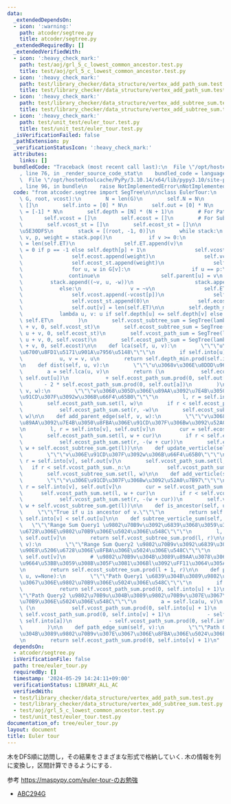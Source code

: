 ```yaml
---
data:
  _extendedDependsOn:
  - icon: ':warning:'
    path: atcoder/segtree.py
    title: atcoder/segtree.py
  _extendedRequiredBy: []
  _extendedVerifiedWith:
  - icon: ':heavy_check_mark:'
    path: test/aoj/grl_5_c_lowest_common_ancestor.test.py
    title: test/aoj/grl_5_c_lowest_common_ancestor.test.py
  - icon: ':heavy_check_mark:'
    path: test/library_checker/data_structure/vertex_add_path_sum.test.py
    title: test/library_checker/data_structure/vertex_add_path_sum.test.py
  - icon: ':heavy_check_mark:'
    path: test/library_checker/data_structure/vertex_add_subtree_sum.test.py
    title: test/library_checker/data_structure/vertex_add_subtree_sum.test.py
  - icon: ':heavy_check_mark:'
    path: test/unit_test/euler_tour.test.py
    title: test/unit_test/euler_tour.test.py
  _isVerificationFailed: false
  _pathExtension: py
  _verificationStatusIcon: ':heavy_check_mark:'
  attributes:
    links: []
  bundledCode: "Traceback (most recent call last):\n  File \"/opt/hostedtoolcache/PyPy/3.10.14/x64/lib/pypy3.10/site-packages/onlinejudge_verify/documentation/build.py\"\
    , line 76, in _render_source_code_stat\n    bundled_code = language.bundle(\n\
    \  File \"/opt/hostedtoolcache/PyPy/3.10.14/x64/lib/pypy3.10/site-packages/onlinejudge_verify/languages/python.py\"\
    , line 96, in bundle\n    raise NotImplementedError\nNotImplementedError\n"
  code: "from atcoder.segtree import SegTree\n\n\nclass EulerTour:\n    def __init__(self,\
    \ G, root, vcost):\n        N = len(G)\n        self.N = N\n        self.ET =\
    \ []\n        self.into = [0] * N\n        self.out = [0] * N\n        self.parent\
    \ = [-1] * N\n        self.depth = [N] * (N + 1)\n        # For Path Query\n \
    \       self.vcost = []\n        self.ecost = []\n        # For Subtree Query\n\
    \        self.vcost_st = []\n        self.ecost_st = []\n\n        # \u975E\u518D\
    \u5E30DFS\n        stack = [(root, -1, 0)]\n        while stack:\n           \
    \ v, p, weight = stack.pop()\n            if v >= 0:\n                self.into[v]\
    \ = len(self.ET)\n                self.ET.append(v)\n                self.depth[v]\
    \ = 0 if p == -1 else self.depth[p] + 1\n                self.vcost.append(vcost[v])\n\
    \                self.ecost.append(weight)\n                self.vcost_st.append(vcost[v])\n\
    \                self.ecost_st.append(weight)\n                self.out[v] = len(self.ET)\n\
    \                for u, w in G[v]:\n                    if u == p:\n         \
    \               continue\n                    self.parent[u] = v\n           \
    \         stack.append((~v, u, -w))\n                    stack.append((u, v, w))\n\
    \            else:\n                v = ~v\n                self.ET.append(v)\n\
    \                self.vcost.append(-vcost[p])\n                self.ecost.append(weight)\n\
    \                self.vcost_st.append(0)\n                self.ecost_st.append(0)\n\
    \                self.out[v] = len(self.ET)\n\n        self.depth_min = SegTree(\n\
    \            lambda u, v: u if self.depth[u] <= self.depth[v] else v, self.N,\
    \ self.ET\n        )\n        self.vcost_subtree_sum = SegTree(lambda u, v: u\
    \ + v, 0, self.vcost_st)\n        self.ecost_subtree_sum = SegTree(lambda u, v:\
    \ u + v, 0, self.ecost_st)\n        self.vcost_path_sum = SegTree(lambda u, v:\
    \ u + v, 0, self.vcost)\n        self.ecost_path_sum = SegTree(lambda u, v: u\
    \ + v, 0, self.ecost)\n\n    def lca(self, u, v):\n        \"\"\"u\u3068v\u306E\
    \u6700\u8FD1\u5171\u901A\u7956\u5148\"\"\"\n        if self.into[u] > self.into[v]:\n\
    \            u, v = v, u\n        return self.depth_min.prod(self.into[u], self.out[v])\n\
    \n    def dist(self, u, v):\n        \"\"\"u\u3068v\u306E\u8DDD\u96E2\"\"\"\n\
    \        a = self.lca(u, v)\n        return (\n            self.ecost_path_sum.prod(0,\
    \ self.out[u])\n            + self.ecost_path_sum.prod(0, self.out[v])\n     \
    \       - 2 * self.ecost_path_sum.prod(0, self.out[a])\n        )\n\n    def update_parent_edge(self,\
    \ v, w):\n        \"\"\"v\u3068\u305D\u306E\u89AA\u3092\u7E4B\u3050\u8FBA\u306E\
    \u91CD\u307F\u3092w\u306B\u66F4\u65B0\"\"\"\n        l, r = self.into[v], self.out[v]\n\
    \        self.ecost_path_sum.set(l, w)\n        if r < self.ecost_path_sum._n:\n\
    \            self.ecost_path_sum.set(r, -w)\n        self.ecost_subtree_sum.set(l,\
    \ w)\n\n    def add_parent_edge(self, v, w):\n        \"\"\"v\u3068\u305D\u306E\
    \u89AA\u3092\u7E4B\u3050\u8FBA\u306E\u91CD\u307F\u306Bw\u3092\u52A0\u7B97\"\"\"\
    \n        l, r = self.into[v], self.out[v]\n        cur = self.ecost_path_sum.get(l)\n\
    \        self.ecost_path_sum.set(l, w + cur)\n        if r < self.ecost_path_sum._n:\n\
    \            self.ecost_path_sum.set(r, -(w + cur))\n        self.ecost_subtree_sum.set(l,\
    \ w + self.ecost_subtree_sum.get(l))\n\n    def update_verticle(self, v, w):\n\
    \        \"\"\"v\u306E\u91CD\u307F\u3092w\u306B\u66F4\u65B0\"\"\"\n        l,\
    \ r = self.into[v], self.out[v]\n        self.vcost_path_sum.set(l, w)\n     \
    \   if r < self.vcost_path_sum._n:\n            self.vcost_path_sum.set(r, -w)\n\
    \        self.vcost_subtree_sum.set(l, w)\n\n    def add_verticle(self, v, w):\n\
    \        \"\"\"v\u306E\u91CD\u307F\u306Bw\u3092\u52A0\u7B97\"\"\"\n        l,\
    \ r = self.into[v], self.out[v]\n        cur = self.vcost_path_sum.get(l)\n  \
    \      self.vcost_path_sum.set(l, w + cur)\n        if r < self.vcost_path_sum._n:\n\
    \            self.vcost_path_sum.set(r, -(w + cur))\n        self.vcost_subtree_sum.set(l,\
    \ w + self.vcost_subtree_sum.get(l))\n\n    def is_ancestor(self, u, v):\n   \
    \     \"\"\"True if u is ancestor of v.\"\"\"\n        return self.into[u] <=\
    \ self.into[v] < self.out[u]\n\n    def subtree_verticle_sum(self, v):\n     \
    \   \"\"\"Range Sum Query1 \u9802\u70B9v\u3092\u6839\u3068\u3059\u308B\u90E8\u5206\
    \u6728\u306E\u9802\u70B9\u306E\u5024\u306E\u548C\"\"\"\n        l, r = self.into[v],\
    \ self.out[v]\n        return self.vcost_subtree_sum.prod(l, r)\n\n    def subtree_edge_sum(self,\
    \ v):\n        \"\"\"Range Sum Query2 \u9802\u70B9v\u3092\u6839\u3068\u3059\u308B\
    \u90E8\u5206\u6728\u306E\u8FBA\u306E\u5024\u306E\u548C\"\"\"\n        l, r = self.into[v],\
    \ self.out[v]\n        # \u9802\u70B9v\u304B\u3089\u89AA\u3078\u306E\u8FBA\u3092\
    \u9664\u53BB\u3059\u308B\u305F\u3081\u306Bl\u3092\uFF11\u3064\u305A\u3089\u3059\
    \n        return self.ecost_subtree_sum.prod(l + 1, r)\n\n    def path_verticle_sum(self,\
    \ u, v=None):\n        \"\"\"Path Query1 \u6839\u304B\u3089\u9802\u70B9u\u307E\
    \u3067\u306E\u9802\u70B9\u306E\u5024\u306E\u548C\"\"\"\n        if v == None:\n\
    \            return self.vcost_path_sum.prod(0, self.into[u] + 1)\n\n        \"\
    \"\"Path Query2 \u9802\u70B9u\u304B\u3089\u9802\u70B9v\u307E\u3067\u306E\u9802\
    \u70B9\u306E\u5024\u306E\u548C\"\"\"\n        a = self.lca(u, v)\n        return\
    \ (\n            self.vcost_path_sum.prod(0, self.into[u] + 1)\n            +\
    \ self.vcost_path_sum.prod(0, self.into[v] + 1)\n            - self.vcost_path_sum.prod(0,\
    \ self.into[a])\n            - self.vcost_path_sum.prod(0, self.into[a] + 1)\n\
    \        )\n\n    def path_edge_sum(self, v):\n        \"\"\"Path Query3 \u6839\
    \u304B\u3089\u9802\u70B9v\u307E\u3067\u306E\u8FBA\u306E\u5024\u306E\u548C\"\"\"\
    \n        return self.ecost_path_sum.prod(0, self.into[v] + 1)\n"
  dependsOn:
  - atcoder/segtree.py
  isVerificationFile: false
  path: tree/euler_tour.py
  requiredBy: []
  timestamp: '2024-05-29 14:24:11+09:00'
  verificationStatus: LIBRARY_ALL_AC
  verifiedWith:
  - test/library_checker/data_structure/vertex_add_path_sum.test.py
  - test/library_checker/data_structure/vertex_add_subtree_sum.test.py
  - test/aoj/grl_5_c_lowest_common_ancestor.test.py
  - test/unit_test/euler_tour.test.py
documentation_of: tree/euler_tour.py
layout: document
title: Euler tour
---
```


木をDFS順に訪問し，その結果をさまざまな形式で格納していく.
木の情報を列に変換し，区間計算できるようにする．

参考 https://maspypy.com/euler-tour-のお勉強

- [ABC294G](https://atcoder.jp/contests/abc294/tasks/abc294_g)